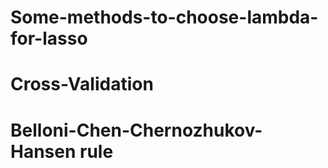 # Some-methods-to-choose-lambda-for-lasso
# Cross-Validation
# Belloni-Chen-Chernozhukov-Hansen rule
